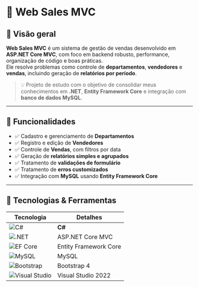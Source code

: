 # 🛒 Web Sales MVC

## 🎯 Visão geral  
**Web Sales MVC** é um sistema de gestão de vendas desenvolvido em **ASP.NET Core MVC**, com foco em backend robusto, performance, organização de código e boas práticas.  
Ele resolve problemas como controle de **departamentos**, **vendedores** e **vendas**, incluindo geração de **relatórios por período**.

> 💡 Projeto de estudo com o objetivo de consolidar meus conhecimentos em **.NET**, **Entity Framework Core** e integração com **banco de dados MySQL**.


---

## 🚀 Funcionalidades

- ✅ Cadastro e gerenciamento de **Departamentos**
- ✅ Registro e edição de **Vendedores**
- ✅ Controle de **Vendas**, com filtros por data
- ✅ Geração de **relatórios simples e agrupados**
- ✅ Tratamento de **validações de formulário**
- ✅ Tratamento de **erros customizados**
- ✅ Integração com **MySQL** usando **Entity Framework Core**

---

## 🧰 Tecnologias & Ferramentas

| Tecnologia | Detalhes |
|-----------|----------|
| ![C#](https://img.shields.io/badge/C%23-239120?style=flat&logo=c-sharp&logoColor=white) | **C#** |
| ![.NET](https://img.shields.io/badge/ASP.NET%20Core-512BD4?style=flat&logo=dotnet&logoColor=white) | ASP.NET Core MVC |
| ![EF Core](https://img.shields.io/badge/Entity%20Framework%20Core-512BD4?style=flat&logo=dotnet) | Entity Framework Core |
| ![MySQL](https://img.shields.io/badge/MySQL-4479A1?style=flat&logo=mysql&logoColor=white) | MySQL |
| ![Bootstrap](https://img.shields.io/badge/Bootstrap-7952B3?style=flat&logo=bootstrap&logoColor=white) | Bootstrap 4 |
| ![Visual Studio](https://img.shields.io/badge/Visual%20Studio-5C2D91?style=flat&logo=visualstudio&logoColor=white) | Visual Studio 2022 |

